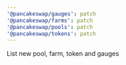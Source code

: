 ```yaml
---
'@pancakeswap/gauges': patch
'@pancakeswap/farms': patch
'@pancakeswap/pools': patch
'@pancakeswap/tokens': patch
---
```


List new pool, farm, token and gauges
